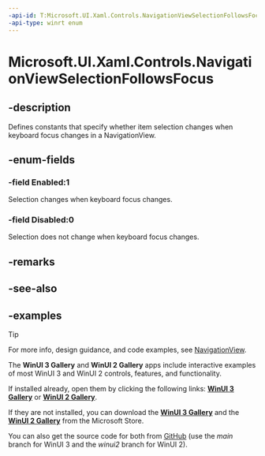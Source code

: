 ```yaml
---
-api-id: T:Microsoft.UI.Xaml.Controls.NavigationViewSelectionFollowsFocus
-api-type: winrt enum
---
```

<!-- Enumeration syntax.
public enum NavigationViewSelectionFollowsFocus : int 
-->

# Microsoft.UI.Xaml.Controls.NavigationViewSelectionFollowsFocus

## -description

Defines constants that specify whether item selection changes when keyboard focus changes in a NavigationView.

## -enum-fields

### -field Enabled:1

Selection changes when keyboard focus changes.

### -field Disabled:0

Selection does not change when keyboard focus changes.

## -remarks

## -see-also

## -examples

> [!TIP]
> For more info, design guidance, and code examples, see [NavigationView](/windows/apps/design/controls/navigationview).
>
> The **WinUI 3 Gallery** and **WinUI 2 Gallery** apps include interactive examples of most WinUI 3 and WinUI 2 controls, features, and functionality.
>
> If installed already, open them by clicking the following links: [**WinUI 3 Gallery**](winui3gallery:/item/NavigationView) or [**WinUI 2 Gallery**](winui2gallery:/item/NavigationView).
>
> If they are not installed, you can download the [**WinUI 3 Gallery**](https://www.microsoft.com/p/winui-3-controls-gallery/9p3jfpwwdzrc) and the [**WinUI 2 Gallery**](https://www.microsoft.com/p/xaml-controls-gallery/9msvh128x2zt) from the Microsoft Store.
>
> You can also get the source code for both from [GitHub](https://github.com/Microsoft/WinUI-Gallery) (use the *main* branch for WinUI 3 and the *winui2* branch for WinUI 2).

